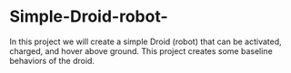 # Simple-Droid-robot-
In this project we will create a simple Droid (robot) that can be activated, charged, and hover above ground. This project creates some baseline behaviors of the droid.
